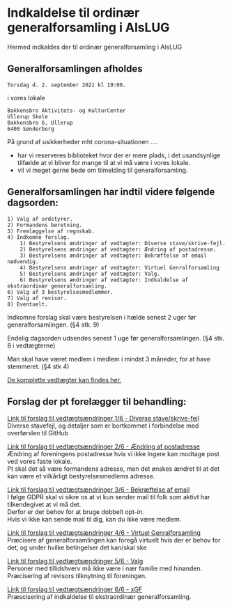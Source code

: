 <!-- send-mail 2021-08-01 -->

# Indkaldelse til ordinær generalforsamling i AlsLUG

Hermed indkaldes der til ordinær generalforsamling i AlsLUG

## Generalforsamlingen afholdes
    Torsdag d. 2. september 2021 kl 19:00.

i vores lokale

    Bakkensbro Aktivitets- og KulturCenter
    Ullerup Skole
    Bakkensbro 6, Ullerup
    6400 Sønderborg

På grund af usikkerheder mht corona-situationen ....

* har vi reserveres biblioteket hvor der er mere plads, i det usandsynlige tilfælde at vi bliver for mange til at vi må være i vores lokale.
* vil vi meget gerne bede om tilmelding til generalforsamling.


## Generalforsamlingen har indtil videre følgende dagsorden:

    1) Valg af ordstyrer.
    2) Formandens beretning.
    3) Fremlæggelse af regnskab.
    4) Indkomne forslag.
        1) Bestyrelsens ændringer af vedtægter: Diverse stave/skrive-fejl.
        2) Bestyrelsens ændringer af vedtægter: Ændring af postadresse.
        3) Bestyrelsens ændringer af vedtægter: Bekræftelse af email nødvendig.
        4) Bestyrelsens ændringer af vedtægter: Virtuel Genralforsamling
        5) Bestyrelsens ændringer af vedtægter: Valg.
        6) Bestyrelsens ændringer af vedtægter: Indkaldelse af ekstraordinær generalforsamling.
    6) Valg af 3 bestyrelsesmedlemmer.
    7) Valg af revisor.
    8) Eventuelt.

Indkomne forslag skal være bestyrelsen i hælde senest 2 uger før generalforsamlingen. (§4 stk. 9)

Endelig dagsorden udsendes senest 1 uge før generalforsamlingen. (§4 stk. 8 i vedtægterne)

Man skal have været medlem i medlem i mindst 3 måneder, for at have stemmeret. (§4 stk 4)

[De komplette vedtægter kan findes her.](http://alslug.dk/om/vedtaegter.md)


## Forslag der pt forelægger til behandling:

[Link til forslag til vedtægtsændringer 1/6 - Diverse stave/skrive-fejl ](https//gf21-vedtaegt-01-stavefejl.github.alslug.dk/om/vedtaegter.md)\
Diverse stavefejl, og detaljer som er bortkommet i forbindelse med overførslen til GitHub

[Link til forslag til vedtægtsændringer 2/6 - Ændring af postadresse    ](https://gf21-vedtaegt-02-adresse.github.alslug.dk/om/vedtaegter.md)\
Ændring af foreningens postadresse hvis vi ikke lngere kan modtage post ved vores faste lokale.\
Pt skal det så være formandens adresse, men det ønskes ændret til at det kan være et vilkårligt bestyrelsesmedlems adresse.

[Link til forslag til vedtægtsændringer 3/6 - Bekræftelse af email      ](https://gf21-vedtaegt-03-confirm-email.github.alslug.dk/om/vedtaegter.md)\
I følge GDPR skal vi sikre os at vi kun sender mail til folk som aktivt har tilkendegivet at vi må det.\
Derfor er der behov for at bruge dobbelt opt-in.\
Hvis vi ikke kan sende mail til dig, kan du ikke være medlem.

[Link til forslag til vedtægtsændringer 4/6 - Virtuel Genralforsamling  ](https://gf21-vedtaegt-04-virtuel-gf.github.alslug.dk/om/vedtaegter.md)\
Præcisere af generalforsamlingen kan foregå virtuelt hvis der er behov for det, og under hvilke betingelser det kan/skal ske

[Link til forslag til vedtægtsændringer 5/6 - Valg                      ](https://gf21-vedtaegt-05-valg.github.alslug.dk/om/vedtaegter.md)\
Personer med tillidshverv må ikke være i nær familie med hinanden.\
Præcisering af revisors tilknytning til foreningen.

[Link til forslag til vedtægtsændringer 6/6 - xGF                       ](https://gf21-vedtaegt-06-xgf.alslug.dk/om/vedtaegter.md)\
Præscisering af indkaldelse til ekstraordinær generalforsamling.
